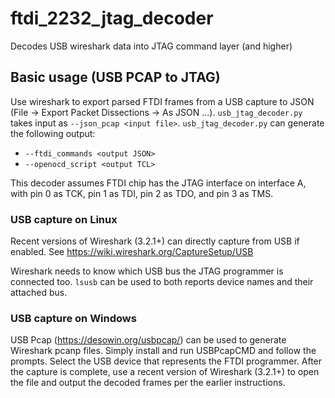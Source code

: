 # ftdi\_2232\_jtag\_decoder
Decodes USB wireshark data into JTAG command layer (and higher)

## Basic usage (USB PCAP to JTAG)

Use wireshark to export parsed FTDI frames from a USB capture to JSON
(File -> Export Packet Dissections -> As JSON ...).  `usb_jtag_decoder.py`
takes input as `--json_pcap <input file>`. `usb_jtag_decoder.py` can generate
the following output:
 - `--ftdi_commands <output JSON>`
 - `--openocd_script <output TCL>`

This decoder assumes FTDI chip has the JTAG interface on interface A, with
pin 0 as TCK, pin 1 as TDI, pin 2 as TDO, and pin 3 as TMS.

### USB capture on Linux

Recent versions of Wireshark (3.2.1+) can directly capture from USB if enabled. See
https://wiki.wireshark.org/CaptureSetup/USB

Wireshark needs to know which USB bus the JTAG programmer is connected too.
`lsusb` can be used to both reports device names and their attached bus.

### USB capture on Windows

USB Pcap (https://desowin.org/usbpcap/) can be used to generate Wireshark
pcanp files.  Simply install and run USBPcapCMD and follow the prompts.
Select the USB device that represents the FTDI programmer.  After the capture
is complete, use a recent version of Wireshark (3.2.1+) to open the file and
output the decoded frames per the earlier instructions.
